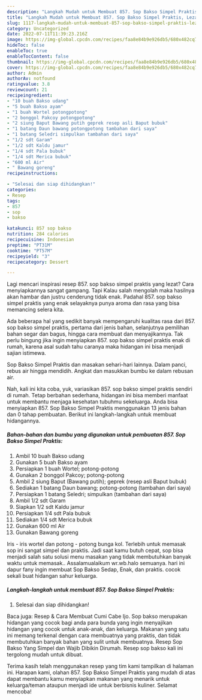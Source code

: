 ```yaml
---
description: "Langkah Mudah untuk Membuat 857. Sop Bakso Simpel Praktis, Lezat"
title: "Langkah Mudah untuk Membuat 857. Sop Bakso Simpel Praktis, Lezat"
slug: 1117-langkah-mudah-untuk-membuat-857-sop-bakso-simpel-praktis-lezat
category: Uncategorized
date: 2022-07-11T11:39:23.216Z
image: https://img-global.cpcdn.com/recipes/faa8e84b9e926db5/680x482cq70/857-sop-bakso-simpel-praktis-foto-resep-utama.jpg
hideToc: false
enableToc: true
enableTocContent: false
thumbnail: https://img-global.cpcdn.com/recipes/faa8e84b9e926db5/680x482cq70/857-sop-bakso-simpel-praktis-foto-resep-utama.jpg
cover: https://img-global.cpcdn.com/recipes/faa8e84b9e926db5/680x482cq70/857-sop-bakso-simpel-praktis-foto-resep-utama.jpg
author: Admin
authorAv: notfound
ratingvalue: 3.8
reviewcount: 21
recipeingredient:
- "10 buah Bakso udang"
- "5 buah Bakso ayam"
- "1 buah Wortel potongpotong"
- "2 bonggol Pakcoy potongpotong"
- "2 siung Baput Bawang putih geprek resep asli Baput bubuk"
- "1 batang Daun bawang potongpotong tambahan dari saya"
- "1 batang Seledri simpulkan tambahan dari saya"
- "1/2 sdt Garam"
- "1/2 sdt Kaldu jamur"
- "1/4 sdt Pala bubuk"
- "1/4 sdt Merica bubuk"
- "600 ml Air"
- " Bawang goreng"
recipeinstructions:

- "Selesai dan siap dihidangkan!"
categories:
- Resep
tags:
- 857
- sop
- bakso

katakunci: 857 sop bakso 
nutrition: 284 calories
recipecuisine: Indonesian
preptime: "PT31M"
cooktime: "PT57M"
recipeyield: "3"
recipecategory: Dessert

---
```



Lagi mencari inspirasi resep 857. sop bakso simpel praktis yang lezat? Cara menyiapkannya sangat gampang. Tapi Kalau salah mengolah maka hasilnya akan hambar dan justru cenderung tidak enak. Padahal 857. sop bakso simpel praktis yang enak selayaknya punya aroma dan rasa yang bisa memancing selera kita.


Ada beberapa hal yang sedikit banyak mempengaruhi kualitas rasa dari 857. sop bakso simpel praktis, pertama dari jenis bahan, selanjutnya pemilihan bahan segar dan bagus, hingga cara membuat dan menyajikannya. Tak perlu bingung jika ingin menyiapkan 857. sop bakso simpel praktis enak di rumah, karena asal sudah tahu caranya maka hidangan ini bisa menjadi sajian istimewa.

Sop Bakso Simpel Praktis dan masakan sehari-hari lainnya. Dalam panci, rebus air hingga mendidih. Angkat dan masukkan bumbu ke dalam rebusan air.


Nah, kali ini kita coba, yuk, variasikan 857. sop bakso simpel praktis sendiri di rumah. Tetap berbahan sederhana, hidangan ini bisa memberi manfaat untuk membantu menjaga kesehatan tubuhmu sekeluarga. Anda bisa menyiapkan 857. Sop Bakso Simpel Praktis menggunakan 13 jenis bahan dan 0 tahap pembuatan. Berikut ini langkah-langkah untuk membuat hidangannya.

<!--inarticleads1-->

##### Bahan-bahan dan bumbu yang digunakan untuk pembuatan 857. Sop Bakso Simpel Praktis:

1. Ambil 10 buah Bakso udang
1. Gunakan 5 buah Bakso ayam
1. Persiapkan 1 buah Wortel; potong-potong
1. Gunakan 2 bonggol Pakcoy; potong-potong
1. Ambil 2 siung Baput (Bawang putih); geprek (resep asli Baput bubuk)
1. Sediakan 1 batang Daun bawang; potong-potong (tambahan dari saya)
1. Persiapkan 1 batang Seledri; simpulkan (tambahan dari saya)
1. Ambil 1/2 sdt Garam
1. Siapkan 1/2 sdt Kaldu jamur
1. Persiapkan 1/4 sdt Pala bubuk
1. Sediakan 1/4 sdt Merica bubuk
1. Gunakan 600 ml Air
1. Gunakan  Bawang goreng


Iris - iris wortel dan potong - potong bunga kol. Terlebih untuk memasak sop ini sangat simpel dan praktis. Jadi saat kamu butuh cepat, sop bisa menjadi salah satu solusi menu masakan yang tidak membutuhkan banyak waktu untuk memasak.. Assalamualaikum wr.wb.halo semuanya. hari ini dapur fany ingin membuat Sop Bakso Sedap, Enak, dan praktis. cocok sekali buat hidangan sahur keluarga. 

<!--inarticleads2-->

##### Langkah-langkah untuk membuat 857. Sop Bakso Simpel Praktis:


1. Selesai dan siap dihidangkan!

Baca juga: Resep &amp; Cara Membuat Cumi Cabe Ijo. Sop bakso merupakan hidangan yang cocok bagi anda para bunda yang ingin menyajikan hidangan yang cocok untuk anak-anak, dan keluarga. Makanan yang satu ini memang terkenal dengan cara membuatnya yang praktis, dan tidak membutuhkan banyak bahan yang sulit untuk membuatnya. Resep Sop Bakso Yang Simpel dan Wajib Dibikin Dirumah. Resep sop bakso kali ini tergolong mudah untuk dibuat. 

Terima kasih telah menggunakan resep yang tim kami tampilkan di halaman ini. Harapan kami, olahan 857. Sop Bakso Simpel Praktis yang mudah di atas dapat membantu kamu menyiapkan makanan yang menarik untuk keluarga/teman ataupun menjadi ide untuk berbisnis kuliner. Selamat mencoba!
